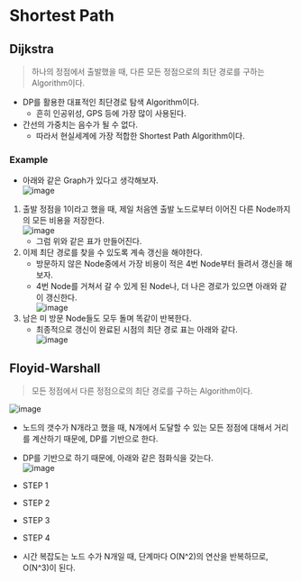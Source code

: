# Shortest Path
## Dijkstra
> 하나의 정점에서 출발했을 때, 다른 모든 정점으로의 최단 경로를 구하는 Algorithm이다.  

- DP를 활용한 대표적인 최단경로 탐색 Algorithm이다.
  - 흔히 인공위성, GPS 등에 가장 많이 사용된다.
- 간선의 가중치는 음수가 될 수 없다.
  - 따라서 현실세계에 가장 적합한 Shortest Path Algorithm이다.

### Example
- 아래와 같은 Graph가 있다고 생각해보자.  
![image](https://user-images.githubusercontent.com/71700079/175264507-93e80c60-9106-4093-aecd-257ef6577319.png)   

1. 출발 정점을 1이라고 했을 때, 제일 처음엔 출발 노드로부터 이어진 다른 Node까지의 모든 비용을 저장한다.  
![image](https://user-images.githubusercontent.com/71700079/175264764-d0ff0d91-3562-4ac7-bb8a-6758c33735aa.png)  
    - 그럼 위와 같은 표가 만들어진다.
2. 이제 최단 경로를 찾을 수 있도록 계속 갱신을 해야한다.
    - 방문하지 않은 Node중에서 가장 비용이 적은 4번 Node부터 들려서 갱신을 해보자.
    - 4번 Node를 거쳐서 갈 수 있게 된 Node나, 더 나은 경로가 있으면 아래와 같이 갱신한다.  
  ![image](https://user-images.githubusercontent.com/71700079/175265115-9767d8c6-9e96-4404-83eb-4f9d1ba888a0.png)  
3. 남은 미 방문 Node들도 모두 돌며 똑같이 반복한다.
    - 최종적으로 갱신이 완료된 시점의 최단 경로 표는 아래와 같다.  
  ![image](https://user-images.githubusercontent.com/71700079/175265357-611242c0-10e9-48c2-ad66-81243e35673d.png)

## Floyid-Warshall
> 모든 정점에서 다른 정점으로의 최단 경로를 구하는 Algorithm이다.  

![image](https://user-images.githubusercontent.com/71700079/174823499-627fdd15-abe4-44ef-b712-3d83efc5f68a.png)  

- 노드의 갯수가 N개라고 했을 때, N개에서 도달할 수 있는 모든 정점에 대해서 거리를 계산하기 때문에, DP를 기반으로 한다.
- DP를 기반으로 하기 때문에, 아래와 같은 점화식을 갖는다.  
![image](https://user-images.githubusercontent.com/71700079/174823615-e2e398c4-22be-4188-891e-2b8241c1ed4a.png)  

- STEP 1
- STEP 2
- STEP 3
- STEP 4
- 시간 복잡도는 노드 수가 N개일 때, 단계마다 O(N^2)의 연산을 반복하므로, O(N^3)이 된다.


